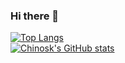 ### Hi there 👋

[![Top Langs](https://github-readme-stats.vercel.app/api/top-langs/?username=chinosk6&layout=compact)](https://github.com/anuraghazra/github-readme-stats)<br>
[![Chinosk's GitHub stats](https://github-readme-stats.vercel.app/api?username=chinosk6&count_private=true&show_icons=true)](https://github.com/anuraghazra/github-readme-stats)


[1]:https://123.com
[2]:https://qwq.com

<!--
**chinosk114514/chinosk114514** is a ✨ _special_ ✨ repository because its `README.md` (this file) appears on your GitHub profile.

Here are some ideas to get you started:

- 🔭 I’m currently working on ...
- 🌱 I’m currently learning ...
- 👯 I’m looking to collaborate on ...
- 🤔 I’m looking for help with ...
- 💬 Ask me about ...
- 📫 How to reach me: ...
- 😄 Pronouns: ...
- ⚡ Fun fact: ...
-->
